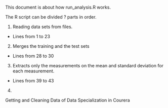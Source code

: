 This document is about how run_analysis.R works.

The R script can be divided ? parts in order.

1. Reading data sets from files.
  * Lines from 1 to 23
2. Merges the training and the test sets
  * Lines from 28 to 30
3. Extracts only the measurements on the mean and standard deviation for each measurement.
  * Lines from 39 to 43
4. 


Getting and Cleaning Data of Data Specialization in Courera
